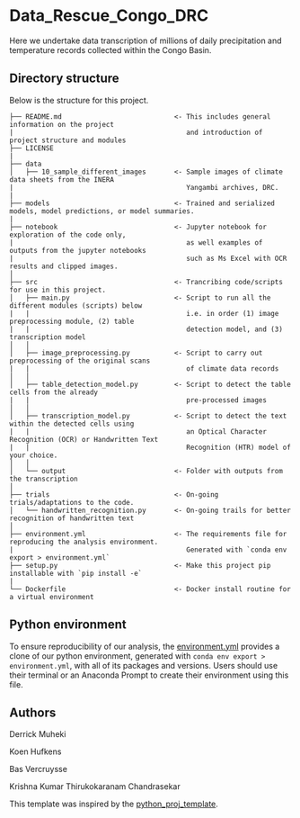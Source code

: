 # Data_Rescue_Congo_DRC
Here we undertake data transcription of millions of daily precipitation and temperature records 
collected within the Congo Basin.

## Directory structure
Below is the structure for this project.
```
├── README.md                            <- This includes general information on the project
|                                           and introduction of project structure and modules
├── LICENSE
|
├── data
│   ├── 10_sample_different_images       <- Sample images of climate data sheets from the INERA
|                                           Yangambi archives, DRC.
|
├── models                               <- Trained and serialized models, model predictions, or model summaries. 
|
├── notebook                             <- Jupyter notebook for exploration of the code only,
|                                           as well examples of outputs from the jupyter notebooks
|                                           such as Ms Excel with OCR results and clipped images.
│
├── src                                  <- Trancribing code/scripts for use in this project.
│   ├── main.py                          <- Script to run all the different modules (scripts) below
|   |                                       i.e. in order (1) image preprocessing module, (2) table
|   |                                       detection model, and (3) transcription model
│   │
│   ├── image_preprocessing.py           <- Script to carry out preprocessing of the original scans
|   |                                       of climate data records
│   │
│   ├── table_detection_model.py         <- Script to detect the table cells from the already
|   |                                       pre-processed images
│   │
│   ├── transcription_model.py           <- Script to detect the text within the detected cells using
|   |                                       an Optical Character Recognition (OCR) or Handwritten Text
|   |                                       Recognition (HTR) model of your choice.               
│   │
│   └── output                           <- Folder with outputs from the transcription
│
├── trials                               <- On-going trials/adaptations to the code.            
│   └── handwritten_recognition.py       <- On-going trails for better recognition of handwritten text
│
├── environment.yml                      <- The requirements file for reproducing the analysis environment.
|                                           Generated with `conda env export > environment.yml`
├── setup.py                             <- Make this project pip installable with `pip install -e`
|
└── Dockerfile                           <- Docker install routine for a virtual environment

```


## Python environment
To ensure reproducibility of our analysis, the [environment.yml](https://github.com/VUB-HYDR/Data_Rescue_Congo_DRC/blob/19af3b0897fc818428a8f503c2982c668b32eb54/environment.yml) provides a clone of our python environment, generated with `conda env export > environment.yml`, with all of its packages and versions.  Users should use their terminal or an Anaconda Prompt to create their environment using this file.



## Authors
Derrick Muheki

Koen Hufkens

Bas Vercruysse

Krishna Kumar Thirukokaranam Chandrasekar


This template was inspired by the [python_proj_template](https://github.com/pepaaran/python_proj_template).


